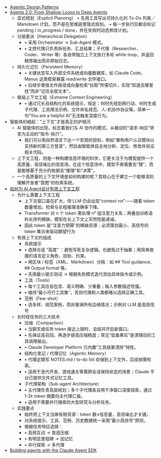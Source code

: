 - [Agentic Design Patterns ](https://docs.google.com/document/d/1rsaK53T3Lg5KoGwvf8ukOUvbELRtH-V0LnOIFDxBryE/preview?tab=t.0)
- [Agents 2.0: From Shallow Loops to Deep Agents](https://www.philschmid.de/agents-2.0-deep-agents)
  - 显式规划（Explicit Planning）
    • 先用工具写出可持久化的 To-Do 列表／Markdown 计划，而不是在思维链里隐式规划。
    • 每一步执行后都会标记 pending / in_progress / done，并在失败时动态修改计划。
  - 分层委派（Hierarchical Delegation）
    - • 采用 Orchestrator → Sub-Agent 模式。
    - • 主控代理只负责拆任务、汇总结果；子代理（Researcher、Coder、Writer 等）各自带独立上下文执行多轮 while-loop，并返回精炼输出而非原始日志。
  - 持久化记忆（Persistent Memory）
    - • 关键状态写入外部文件系统或向量数据库，如 Claude Code、Manus 这类框架暴露 read/write 文件接口。
    - • 后续步骤按文件路径或向量检索“拉取”所需切片，实现“知道去哪里找”而非“记住全部文本”。
  - 极端上下文工程（Extreme Context Engineering）
    - • 通过冗长且结构化的系统提示，规定：何时先规划再行动、何时生成子代理、工具用法示例、文件命名规范、人-机协作协议等。简单一句“You are a helpful AI”无法触发深度行为。
- 智能体的崛起：“上下文”才是真正的护城河
  - AI 智能体的出现，标志着我们与 AI 协作的模式，从被动的“请求-响应”转变为主动的“指令-执行”。
    - 我们可以用自然语言下达一个宏观的目标，例如“重构用户认证模块以支持新的第三方登录”，然后由智能体自主地分析、定位、修改并验证相关代码。
  - 上下文工程，则是一种构建信息环境的科学，它更关注于为模型提供一个高质量、高信噪比的信息场。在这个信息场中，模型不再需要去“猜”，而是能够基于充分的依据去“推理”和“决策”。
  - 一个高质量的上下文环境是如何构建的呢？其核心在于建立一个能够深刻理解开发者“意图”的检索系统。
- [如何为 AI Agent设计有效上下文工程](https://www.anthropic.com/engineering/effective-context-engineering-for-ai-agents)
  - 为什么需要上下文工程
    - 上下文窗口虽在扩大，但 LLM 仍会出现“context rot”——随着 token 数量增加，检索与长程推理准确率下降。
    - Transformer 对 n 个 token 需处理 n² 组注意力关系；再叠加训练语料长序列稀缺，模型在长上下文上天然性能递减。
    - 因此 token 是“注意力预算”的稀缺资源：必须策划最小、高信号的 token 集合来驱动期望行为
  - 有效上下文的组成
    - 系统提示
    - • 选择合适 “高度” ：避免写死复杂逻辑，也避免过于抽象；用简单直接的语言定义角色、目标、约束。
    - • 用区块 / 标签（XML、Markdown）分隔：如 ## Tool guidance、## Output format 等。
    - • 先用最小提示测试 → 根据失败模式迭代添加具体指令或示例。
    - 工具（Tools）
    - • 每个工具应自包含、语义明确、少重叠；输入参数描述性强。
    - • 维持“最小可行工具集”，否则代理和人类都难以选择正确工具。
    - 范例（Few-shot）
    - • 选多样、规范案例，而非塞满所有边缘情况；示例对 LLM 是高效信号
  - 长时程任务的三大技术
    - 压缩（Compaction）
    - • 当聊天或任务 token 接近上限时，总结并开启新窗口。
    - • 先保证高召回，再逐步提高压缩精度；常见“低垂果实”是清理旧的工具调用输出。
    - • Claude Developer Platform 已内置“工具结果清除”特性。
    - 结构化笔记 / 代理记忆（Agentic Memory）
    - • 代理定期写 NOTES.md / to-do list 存储到上下文外，后续按需检索。
    - • 适用于迭代开发、游戏通关等需跨会话保持状态的场景；Claude 平台已提供文件式记忆工具。
    - 子代理架构（Sub-agent Architecture）
    - • 主代理负责高层规划；多个子代理各自用干净窗口深度探索，通过 1-2k token 摘要向主代理汇报。
    - • 适用于需要并行搜索的大型研究与分析任务。
  - 实践要点
    - 始终把上下文当做有限资源：token 数≠信息量，高信噪比才关键。
    - 对系统提示、工具、范例、历史数据统一采用“最小高信号”原则。
    - 根据任务特征选择：
    - • 高频互动 → 首选压缩
    - • 有明显里程碑 → 加记忆
    - • 并行探索 → 多代理
- [Building agents with the Claude Agent SDK](https://www.anthropic.com/engineering/building-agents-with-the-claude-agent-sdk)


